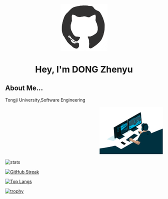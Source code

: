 

<div align="center">
<img src="https://github.com/Dzy0726/Dzy0726/blob/main/README.assets/octo.gif" alt="GitHub Logo" width="150" height="150" />
</div>
<h1 align="center">
  Hey, I'm DONG Zhenyu
</h1>
<p>
    <h2>About Me...</h2>
	Tongji University,Software Engineering
</p>

<p align="right">
    <img src="https://github.com/Dzy0726/Dzy0726/blob/main/README.assets/codeing.gif" alt="GitHub Logo" width="40%" height="40%"/>
</p>




![stats](https://github-readme-stats.vercel.app/api?username=Dzy0726&theme=transparent&hide=contribs&show_icons=true)



[![GitHub Streak](https://streak-stats.demolab.com?user=Dzy0726&theme=transparent)](https://git.io/streak-stats)

[![Top Langs](https://github-readme-stats.vercel.app/api/top-langs/?username=Dzy0726&&layout=compact&theme=transparent)](https://github.com/anuraghazra/github-readme-stats)

[![trophy](https://github-profile-trophy.vercel.app/?username=Dzy0726&margin-w=15&theme=gruvbox&title=MultiLanguage)](https://github.com/ryo-ma/github-profile-trophy)



